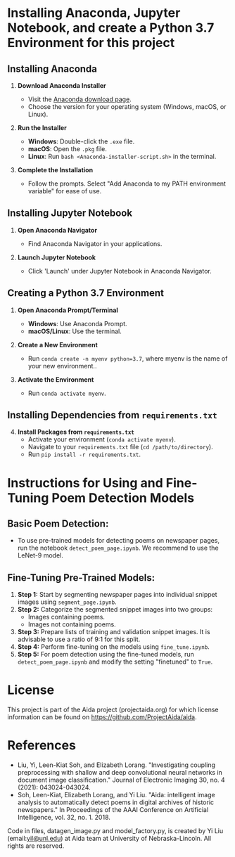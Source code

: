 # Installing Anaconda, Jupyter Notebook, and create a Python 3.7 Environment for this project

## Installing Anaconda

1. **Download Anaconda Installer**
   - Visit the [Anaconda download page](https://www.anaconda.com/products/individual).
   - Choose the version for your operating system (Windows, macOS, or Linux).

2. **Run the Installer**
   - **Windows**: Double-click the `.exe` file.
   - **macOS**: Open the `.pkg` file.
   - **Linux**: Run `bash <Anaconda-installer-script.sh>` in the terminal.

3. **Complete the Installation**
   - Follow the prompts. Select "Add Anaconda to my PATH environment variable" for ease of use.

## Installing Jupyter Notebook

1. **Open Anaconda Navigator**
   - Find Anaconda Navigator in your applications.

2. **Launch Jupyter Notebook**
   - Click 'Launch' under Jupyter Notebook in Anaconda Navigator.

## Creating a Python 3.7 Environment

1. **Open Anaconda Prompt/Terminal**
   - **Windows**: Use Anaconda Prompt.
   - **macOS/Linux**: Use the terminal.

2. **Create a New Environment**
   - Run `conda create -n myenv python=3.7`, where myenv is the name of your new environment..

3. **Activate the Environment**
   - Run `conda activate myenv`.

## Installing Dependencies from `requirements.txt`

4. **Install Packages from `requirements.txt`**
   - Activate your environment (`conda activate myenv`).
   - Navigate to your `requirements.txt` file (`cd /path/to/directory`).
   - Run `pip install -r requirements.txt`.
   
# Instructions for Using and Fine-Tuning Poem Detection Models

## Basic Poem Detection:
- To use pre-trained models for detecting poems on newspaper pages, run the notebook `detect_poem_page.ipynb`. We recommend to use the LeNet-9 model.

## Fine-Tuning Pre-Trained Models:
1. **Step 1:** Start by segmenting newspaper pages into individual snippet images using `segment_page.ipynb`.
2. **Step 2:** Categorize the segmented snippet images into two groups:
   - Images containing poems.
   - Images not containing poems.
3. **Step 3:** Prepare lists of training and validation snippet images. It is advisable to use a ratio of 9:1 for this split.
4. **Step 4:** Perform fine-tuning on the models using `fine_tune.ipynb`.
5. **Step 5:** For poem detection using the fine-tuned models, run `detect_poem_page.ipynb` and modify the setting "finetuned" to `True`.

# License
This project is part of the Aida project (projectaida.org) for which license information can be found on https://github.com/ProjectAida/aida. 

# References
   - Liu, Yi, Leen-Kiat Soh, and Elizabeth Lorang. "Investigating coupling preprocessing with shallow and deep convolutional neural networks in document image classification." Journal of Electronic Imaging 30, no. 4 (2021): 043024-043024.
   - Soh, Leen-Kiat, Elizabeth Lorang, and Yi Liu. "Aida: intelligent image analysis to automatically detect poems in digital archives of historic newspapers." In Proceedings of the AAAI Conference on Artificial Intelligence, vol. 32, no. 1. 2018.


Code in files, datagen_image.py and model_factory.py, is created by Yi Liu (email:yil@unl.edu) at Aida team at University of Nebraska-Lincoln. All rights are reserved. 

